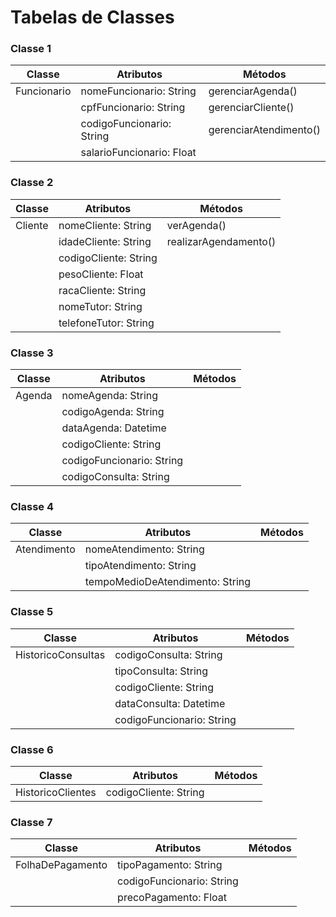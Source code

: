 # Tabelas de Classes

### Classe 1
|    Classe   |     Atributos     |           Métodos         |
| ----------- | ----------------- | ------------------------- |
| Funcionario | nomeFuncionario: String |gerenciarAgenda() |
| | cpfFuncionario: String | gerenciarCliente() |
| | codigoFuncionario: String | gerenciarAtendimento() |
| | salarioFuncionario: Float |  |

### Classe 2
|    Classe   |     Atributos     |           Métodos         |
| ----------- | ----------------- | ------------------------- |
| Cliente | nomeCliente: String      | verAgenda()    |
| | idadeCliente: String | realizarAgendamento() |
| | codigoCliente: String | |
| | pesoCliente: Float | |
| | racaCliente: String | |
| | nomeTutor: String | |
| | telefoneTutor: String | |

### Classe 3
|    Classe   |     Atributos     |           Métodos         |
| ----------- | ----------------- | ------------------------- |
| Agenda | nomeAgenda: String | |
| | codigoAgenda: String | |
| | dataAgenda: Datetime | |
| | codigoCliente: String | |
| | codigoFuncionario: String | |
| | codigoConsulta: String | |

### Classe 4
|    Classe   |     Atributos     |           Métodos         |
| ----------- | ----------------- | ------------------------- |
| Atendimento | nomeAtendimento: String | |
| | tipoAtendimento: String | |
| | tempoMedioDeAtendimento: String | |


### Classe 5
|    Classe   |     Atributos     |           Métodos         |
| ----------- | ----------------- | ------------------------- |
| HistoricoConsultas | codigoConsulta: String | |
| | tipoConsulta: String | |
| | codigoCliente: String | |
| | dataConsulta: Datetime | |
| | codigoFuncionario: String | |


### Classe 6
|    Classe   |     Atributos     |           Métodos         |
| ----------- | ----------------- | ------------------------- |
| HistoricoClientes | codigoCliente: String | |

### Classe 7
|    Classe   |     Atributos     |           Métodos         |
| ----------- | ----------------- | ------------------------- |
| FolhaDePagamento | tipoPagamento: String | |
| | codigoFuncionario: String | |
| | precoPagamento: Float | |
